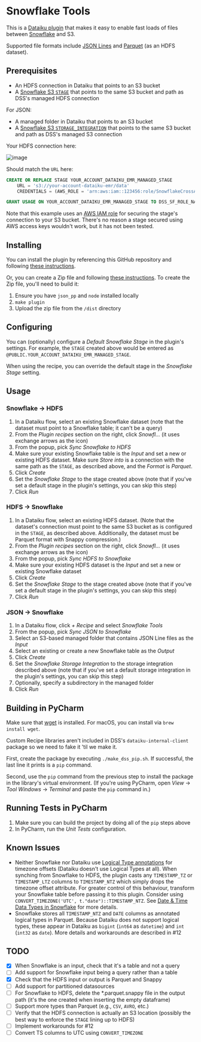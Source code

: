 # Snowflake Tools

This is a [Dataiku plugin](https://doc.dataiku.com/dss/latest/plugins/index.html) that makes it easy to enable fast loads of files between [Snowflake](https://www.snowflake.com) and S3.

Supported file formats include [JSON Lines](https://jsonlines.org/) and [Parquet](https://en.wikipedia.org/wiki/Apache_Parquet) (as an HDFS dataset).

## Prerequisites

* An HDFS connection in Dataiku that points to an S3 bucket
* A [Snowflake S3 `STAGE`](https://docs.snowflake.net/manuals/user-guide/data-load-s3-create-stage.html) that points to the same S3 bucket and path as DSS's managed HDFS connection

For JSON:

* A managed folder in Dataiku that points to an S3 bucket
* A [Snowflake S3 `STORAGE_INTEGRATION`](https://docs.snowflake.com/en/user-guide/data-load-s3-config-storage-integration.html) that points to the same S3 bucket and path as DSS's managed S3 connection

Your HDFS connection here:

![image](https://user-images.githubusercontent.com/939816/62780119-da3bbc80-baac-11e9-8791-b9ee61da9d0d.png)

Should match the `URL` here:

```sql
CREATE OR REPLACE STAGE YOUR_ACCOUNT_DATAIKU_EMR_MANAGED_STAGE
    URL = 's3://your-account-dataiku-emr/data'
    CREDENTIALS = (AWS_ROLE = 'arn:aws:iam::123456:role/SnowflakeCrossAccountRole');

GRANT USAGE ON YOUR_ACCOUNT_DATAIKU_EMR_MANAGED_STAGE TO DSS_SF_ROLE_NAME;
```

Note that this example uses an [AWS IAM role](https://docs.snowflake.net/manuals/user-guide/data-load-s3-config.html#option-2-configuring-an-aws-iam-role) for securing the stage's connection to your S3 bucket. There's no reason a stage secured using AWS access keys wouldn't work, but it has not been tested.


## Installing

You can install the plugin by referencing this GitHub repository and following [these instructions](https://doc.dataiku.com/dss/latest/plugins/installing.html#installing-from-a-git-repository).

Or, you can create a Zip file and following [these instructions](https://doc.dataiku.com/dss/latest/plugins/installing.html#installing-from-a-zip-file). To create the Zip file, you'll need to build it:

1. Ensure you have `json_pp` and `node` installed locally
2. `make plugin`
3. Upload the zip file from the `/dist` directory

## Configuring

You can (optionally) configure a _Default Snowflake Stage_ in the plugin's settings. For example, the `STAGE` created above would be entered as `@PUBLIC.YOUR_ACCOUNT_DATAIKU_EMR_MANAGED_STAGE`.

When using the recipe, you can override the default stage in the _Snowflake Stage_ setting.

## Usage

### Snowflake &rarr; HDFS

1. In a Dataiku flow, select an existing Snowflake dataset (note that the dataset must point to a Snowflake table; it can't be a query)
2. From the _Plugin recipes_ section on the right, click _Snowfl..._ (it uses exchange arrows as the icon)
3. From the popup, pick _Sync Snowflake to HDFS_
4. Make sure your existing Snowflake table is the _Input_ and set a new or existing HDFS dataset. Make sure _Store into_ is a connection with the same path as the `STAGE`, as described above, and the _Format_ is *Parquet*.
5. Click _Create_
6. Set the _Snowflake Stage_ to the stage created above (note that if you've set a default stage in the plugin's settings, you can skip this step)
7. Click _Run_

### HDFS &rarr; Snowflake

1. In a Dataiku flow, select an existing HDFS dataset. (Note that the dataset's connection must point to the same S3 bucket as is configured in the `STAGE`, as described above. Additionally, the dataset must be Parquet format with Snappy compression.)
2. From the _Plugin recipes_ section on the right, click _Snowfl..._ (it uses exchange arrows as the icon)
3. From the popup, pick _Sync HDFS to Snowflake_
4. Make sure your existing HDFS dataset is the _Input_ and set a new or existing Snowflake dataset
5. Click _Create_
6. Set the _Snowflake Stage_ to the stage created above (note that if you've set a default stage in the plugin's settings, you can skip this step)
7. Click _Run_

### JSON &rarr; Snowflake

1. In a Dataiku flow, click _+ Recipe_ and select _Snowflake Tools_
2. From the popup, pick _Sync JSON to Snowflake_
3. Select an S3-based managed folder that contains JSON Line files as the _Input_
4. Select an existing or create a new Snowflake table as the _Output_
5. Click _Create_
6. Set the _Snowflake Storage Integration_ to the storage integration described above (note that if you've set a default storage integration in the plugin's settings, you can skip this step)
7. Optionally, specify a subdirectory in the managed folder
7. Click _Run_


## Building in PyCharm

Make sure that [wget](https://www.gnu.org/software/wget/) is installed. For macOS, you can install via `brew install wget`.

Custom Recipe libraries aren't included in DSS's `dataiku-internal-client` package so we need to fake it 'til we make it.

First, create the package by executing `./make_dss_pip.sh`. If successful, the last line it prints is a `pip` command.

Second, use the `pip` command from the previous step to install the package in the library's virtual environment. (If you're using PyCharm, open _View_ &rarr; _Tool Windows_ &rarr; _Terminal_ and paste the `pip` command in.)

## Running Tests in PyCharm

1. Make sure you can build the project by doing all of the `pip` steps above
2. In PyCharm, run the _Unit Tests_ configuration.

## Known Issues

* Neither Snowflake nor Dataiku use [Logical Type annotations](https://github.com/apache/parquet-format/blob/master/LogicalTypes.md#datetime-types) for timezone offsets (Dataiku doesn't use Logical Types at all). When synching from Snowflake to HDFS, the plugin casts any `TIMESTAMP_TZ` or `TIMESTAMP_LTZ` columns to `TIMESTAMP_NTZ` which simply drops the timezone offset attribute. For greater control of this behaviour, transform your Snowflake table before passing it to this plugin. Consider using `CONVERT_TIMEZONE('UTC', t."date")::TIMESTAMP_NTZ`. See [Date & Time Data Types in Snowflake](https://docs.snowflake.com/en/sql-reference/data-types-datetime.html) for more details.
* Snowflake stores all `TIMESTAMP_NTZ` and `DATE` columns as annotated logical types in Parquet. Because Dataiku does not support logical types, these appear in Dataiku as `bigint` (`int64` as `datetime`) and `int` (`int32` as `date`). More details and workarounds are described in #12


## TODO

- [x] When Snowflake is an input, check that it's a table and not a query
- [ ] Add support for Snowflake input being a query rather than a table
- [x] Check that the HDFS input or output is Parquet and Snappy
- [ ] Add support for partitioned datasources
- [ ] For Snowflake to HDFS, delete the *.parquet.snappy file in the output path (it's the one created when inserting the empty dataframe)
- [ ] Support more types than Parquet (e.g., `CSV`, `AVRO`, etc.)
- [ ] Verify that the HDFS connection is actually an S3 location (possibly the best way to enforce the `STAGE` lining up to HDFS)
- [ ] Implement workarounds for #12
- [ ] Convert TS columns to UTC using `CONVERT_TIMEZONE`
